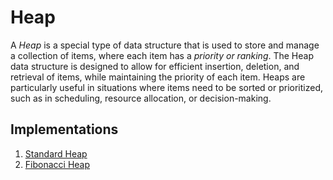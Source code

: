 # Heap
A *Heap* is a special type of data structure that is used to store and manage a collection of items, where each item has a *priority or ranking*. The Heap data structure is designed to allow for efficient insertion, deletion, and retrieval of items, while maintaining the priority of each item. Heaps are particularly useful in situations where items need to be sorted or prioritized, such as in scheduling, resource allocation, or decision-making.

## Implementations
<ol>
    <li>
        <a href="standardHeap/">
            Standard Heap
        </a>
    </li>
    <li>
        <a href="fibonacciHeap/">
            Fibonacci Heap
        </a>
    </li>
</ol>